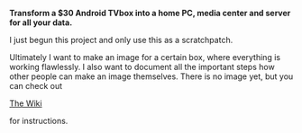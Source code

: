 **Transform a $30 Android TVbox into a home PC, media center and server for all your data.**

I just begun this project and only use this as a scratchpatch.

Ultimately I want to make an image for a certain box, where everything is working flawlessly. I also want to document all the important steps how other people can make an image themselves.  There is no image yet, but you can check out 

[The Wiki](https://github.com/ballerburg9005/android-tvbox-2-linux-pc-and-server/wiki) 

for instructions.
